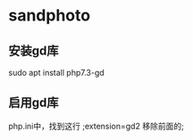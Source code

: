 sandphoto
=========
## 安装gd库
sudo apt install php7.3-gd
## 启用gd库
php.ini中，找到这行
;extension=gd2
移除前面的;
